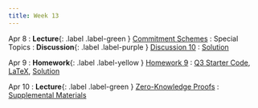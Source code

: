 ```yaml
---
title: Week 13
---
```


Apr 8
: **Lecture**{: .label .label-green } [Commitment Schemes](/assets/lecture_slides/lec19.pdf)
    : Special Topics
: **Discussion**{: .label .label-purple } [Discussion 10](/assets/discussion/disc10.pdf)
    : [Solution](/assets/discussion/disc10-sol.pdf)

Apr 9
: **Homework**{: .label .label-yellow } [Homework 9](/assets/homework/hw9.pdf)
    : [Q3 Starter Code](/assets/homework/hw9.zip), [LaTeX](/assets/homework/hw9.tex), [Solution](/assets/homework/hw9-sol.pdf)

Apr 10
: **Lecture**{: .label .label-green } [Zero-Knowledge Proofs](/assets/lecture_slides/lec20.pdf)
    : [Supplemental Materials](https://youtu.be/uchjTIlPzFo?si=eE1BXY8b_xPKX_Of)
